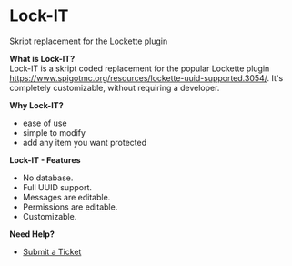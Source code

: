 # Lock-IT
Skript replacement for the Lockette plugin

<strong>What is Lock-IT?</strong><br>
Lock-IT is a skript coded replacement for the popular Lockette plugin https://www.spigotmc.org/resources/lockette-uuid-supported.3054/. It's completely customizable, without requiring a developer.

<strong>Why Lock-IT?</strong>
- ease of use
- simple to modify
- add any item you want protected

<strong>Lock-IT - Features</strong>
- No database.
- Full UUID support.
- Messages are editable.
- Permissions are editable.
- Customizable.

<strong>Need Help?</strong>
- <a href="https://helpdesk.droidvengeance.com">Submit a Ticket</a>
